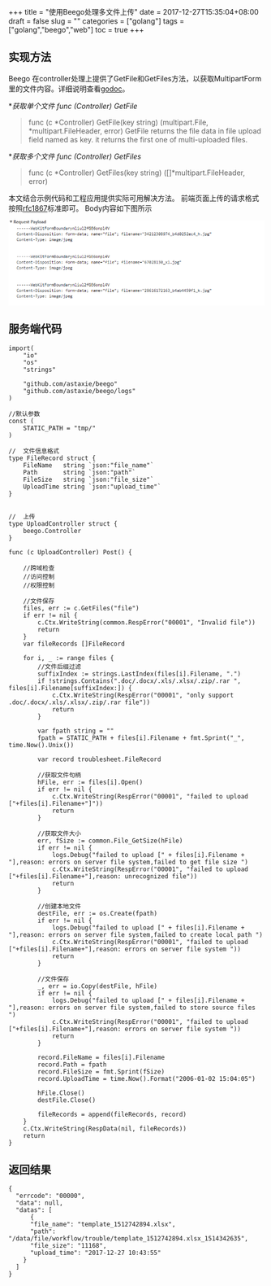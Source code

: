 +++
title = "使用Beego处理多文件上传"
date = 2017-12-27T15:35:04+08:00
draft = false
slug = ""
categories = ["golang"]
tags = ["golang","beego","web"]
toc = true
+++


## 实现方法
Beego 在controller处理上提供了GetFile和GetFiles方法，以获取MultipartForm里的文件内容。详细说明查看[godoc](https://godoc.org/github.com/astaxie/beego)。


**获取单个文件 func (*Controller) GetFile**  

>func (c *Controller) GetFile(key string) (multipart.File, *multipart.FileHeader, error)
GetFile returns the file data in file upload field named as key. it returns the first one of multi-uploaded files.

**获取多个文件 func (*Controller) GetFiles**  

>func (c *Controller) GetFiles(key string) ([]*multipart.FileHeader, error)

本文结合示例代码和工程应用提供实际可用解决方法。
前端页面上传的请求格式按照[rfc1867](http://www.faqs.org/rfcs/rfc1867.html)标准即可。
Body内容如下图所示  

<img src='data:img/jpg;base64,iVBORw0KGgoAAAANSUhEUgAAAtYAAADyCAYAAABpsoLPAAAAAXNSR0IArs4c6QAAAARnQU1BAACx
jwv8YQUAAAAJcEhZcwAADsMAAA7DAcdvqGQAADeMSURBVHhe7Z1Nbiw5c67vWs7O+izA8NDouaUN
GIYHdwPC8cjf9E48bluAB96CP6PnHhq6GfyNCAaZWaWsUkl6HiD7KJNkMBhBMt/Mlqr+z9vV/Nvb
P/z229tv5vj97S//VYo/Af/1L787/397+/1frh/Av/3j+TG4hU0AAAAAOB8jrP/pn/7p7W/+5m/C
Q8osRVj//pe3pPn+6y9vv+vzh6D4+I//Vs4tVVj/w7/n8yxi+/mlIKwBAAAAvi9GWP/3f//329/+
7d8OolquSZnFCevtv3/5XUTgP2wlD8K//0MSykeFda1/7VtrhDUAAADA92X4VZB//ud/HoS1XBuZ
vLFWIra+Ac5HF9zRr2Dkdl6cB2K9iuVyVFFsbW5C9P/ZepHgX72xHnw0/nWhq214EextdMHuf41G
C2df5ssBAAAA4BEZhPX//M//vP3d3/1dE9Xys1wbWYnDKjKLmNWi2wnwJj6PCOsiqrMQVmWzN9MH
31jro4psjRbMtU0WydY/I6zd22/bTuHiYcV5jTHCGgAAAODRCf948V//9V+bsJafY/Qbay8Ao7eu
27HV/Y8iMJuANcJyLayz6PTH1ud/FBvpqG03DgrrSEwLXnjnemrcC1FsBfKGqzvESMex/l8AqeXt
AAAAAMBDEgrr//3f/337+7//+3TIzzFOBBoROwrEyiBmLxbWM5FZ6+Yj2b9aWFfRm/vy9Zof/yL2
uz9HhXUT7EOsENYAAAAAn5VQWAv/+Z//mY45XgRWYSsisItcLaD/EohdKzK9kKwCNwtrXzf1+S/1
50ytk37lYnhLbPGCueHaZZ9UvToGOWYiuNTxvwoiNky92leyo2MorazABwAAAIDHZSqs9xnfrjbh
a0RiP+wb33L8/rsVv1VopmMrSzb6r3e0Puoh7bTQrdcKvS/1KyKFqbDe0D7+vvlo61XBa39n2gjm
De9rq6vHWMdf4xiOH2ENAAAA8Oi8Q1ifhHs7/FnIohnBCwAAAAAZhPVVlDfWn+xhAAAAAABuB8L6
QtqviKhfgQEAAAAA+HhhDQAAAADwBUBYAwAAAACcAMIaAAAAAOAEENYAAAAAACeAsAYAAAAAOAGE
NQAAAADACSCs78kfT28/fjy9vZZTeET+fHv57cfbz19/lnMAAACAY3xfYf3Xl7efv71sMkoRXfMs
6vz566cSZK9vTz9+vD39UU6FibC27Tpy/cdmox17vl2J7+duolLi8Xzvx4wsnPNYo4ecS4V1znOc
H1X24+fby1/L5UZc7vNR59DefHh9Htucy17shDKm4lvy2edY8n6juQwAAPCRIKzLaUKu7Qm9g8Ja
RM5RcaPbaWbXz8b2I8IoEoE34EOEdUXGeeL/PQjmhcTViOKg3Oc31Zv4FdWvyHy7x1zJzGOX/Hh+
6rGQuLi69/UVAADgfnzjXwUJxIER1vrtnBLJRUC9tLeD3UYTPoNgnLzpS6KjXq+HfXM5EyBZgJU2
SrDlNi/5raEqS9dF8Mi1583/5E/2xfbj4yLnxdZ2+DjYfvPZ6/M2hl/ydj63MWPwY65xctd1m9mY
BoGm3oQufUgE+Zf2k/r2QWkyd1Q8BoJya1PI88Re69g8KZZ9T/In17c2fR7befe0xbvlY3j4CcYv
1Pgbf/yYpO2dHtwAAADuDMJafqoCRwniUUgVMVAEYC0TEVLbNAG4FDmjIJkJpmS7ihstcJSAFLwP
WrzXcbTrzX8RPHlMvp8+7oUocmJObNQxSJ/Nv9Rf9ceJKhVvS/ctnU3G5H3QOZv7UIlzIeixVLTt
sK3zxZPGYHLU450OKdN+pp9zWe13aFf7S3GsD0tyVN9WolZ+7g8Qo38zG0IUO2XbxULb9nMXAADg
K3FzYW3FgL4Z5xt7LTNCRokKOfRNPQmmWmZu0HN7sQ9VHGz/Pj9tx3Z1u+nndtZWPmLRoM9bP1Ph
UPu0SDsv5ITD150PyzatrhXWvY34qMWX9XcmarWNqQj1Qtqc+5hXH+Zj2kqUAN/aK392hXB4LRP1
9y5hLeMM+rI2N8SGq6frzOIg14ff0U5xHf3s9lyZyoXvZ+w3ttvq+Fiocc3GAAAA8BX4xm+siyj7
42U7tp+fNyFghLUVDg0vGgJB0oWNJ7Y7ExuHryufdtu0ujNhnUVSKL42WpmLg7ahxaCxYYT0hjqX
Nr1MC+b5mBI1Z9u/vc+FD415jqP+du35eVGRMSrRq7E2BbFr6+o60zj4uDZfRj+7PVembETzwfbr
7cq5fiiqRx1LzafNKwAAwFfj2wtreVstN/o/f23/bkcVMaOYKDgBpet1QSK2o/aj0BGknRFGhaWQ
cj7MRFGlXd8V1uKjFkRK/EnbWpZ+LmNJP/fxdvEmqDHrNul699vE24nRaRwSm51tPC9bHrOlzNSH
RnQtE/Wn/Uvx9m1bXBU6XgHWx4z07XNb60zjYOJabKS4LvLnxz8V1lLPj2Eeu0QQi2RT/1EjAADA
F+QbC+ssWpqISaLDizERUOVw9dp1JYhHQVLFmLMlhxEYuvyYoMzibrQ1a9OuN9FjhXWztR1G7Lnx
6rLugzyU9H6tYLQiTLd51W9adT/p94WPxUFINlUehLkP81z4OMjRbCj/8h9SFnt+PsihRK25vh0+
fvq80mNk2wz+6TmUHkaC69P82bx4Yd1sDW369XTovirSp79e/FjlEQAA4LPzrYU1fAX6AwKcw96D
DAAAAMQgrOGT0t8IR2994XoQ1gAAANeBsAYAAAAAOAGENQAAAADACSCsAQAAAABOAGENAAAAAHAC
CGsAAAAAgBNAWJ9O/rSKj/1Uhfx5w5d9WsYj+A1fl2vm5CPAugD4aNJn+0efmQ/wgNxBWPePRZt+
ocQlRF8+8Q4u/Wgx/+UZY9tHFtbuS0EMjyEgTHzdl77cF4nHwc/HPnlOPjIpPzLW9IUvQXzKF8Hk
HOq5Fs1JvTfM5uXIrg9Xkf3Lvmib0bq4zu+HoMXMj0uPfzuitVe+hMjEYvbFREKbCz5Gs1ivfdBf
nKTnkd2T7XyI9xPXTzr8PCp1Dq1rqbs3D/bsORs6riYOeu7pONjrtmwWh3cSzYcJ0v977i3nCOuc
A4lLsndWHAAcNxbWZbGfOYFls373AutcuuBtfX9zenSO3AA+kkfyT3Lrb7YTTp6Tj0y6Qct6noha
uWFZ8XyEy/K+58M1XHfjf/T1FJBiJj6v9q5cZvMoY/359vTs9786fmdPRJesidZfR2JdbadchmvH
+tBynsi+pLx7+9JvrVd9yGeLuTnmUeoe/wr+/Xmwb0/ZcGNKbVVcTYxbPYnXbC1stlu/0s81a9Qj
dvx8mHPd+jqb7LPESGJ6qi4BUNxWWAebaidvnPUpWi+6122xvvzKT8O9zNa3ZZm0WIbreVN5aWV6
Q+71TdmCYYPQm3fa6LItU0dQZbqfdJP5pXwxiz1vgrWd3gzTjaaV9Rjr67q+jk079A2oXBv8nvkg
8UtfPV7LXJ5LfC/awKVNeOOZxUGu569TN2XJztOW9+xXLT/ii42Tmg8mf9XWzpwM23RyrmbrYyRe
F4Lzo8ZwLw4lR7ndMT+Sz2ne5NjbNvHNfTYnO5Etmws9L9c+lHbhPJojbQbflutCiPs3eVd+zPNX
fK5tms1s/ymV9bat3RX5y21y3XDMCenX5lHqSr8S+zgWOS9DmeovJM3R2ZqvPrh5Vcad+5J6fRzV
T2HwR/ISiKmwnvg09c2T89T3IRu7uT2/f+Q4WX9KnWmMamzjtRdh8259sPMhxzYqOzIfNLneS7cX
5GGg5Ln2r2Mg9qb3Tb3+0lHj0ufUUb8BruG2wnqykQl6A6yLW2+ObRGlxaU25slmF21G2V7eHGqZ
1NM+XbrAhvrev43R5nzTS/6YzbH6bWOiN4X8s+3TYzfPyrpd7PfEh7Lp1TKbzw1XvibnKN4M9+Kg
+q1zo/Wd20q+j+Q55aLNDWkb5yz3uz8nLa7Nhs39Pst1oWhjXcbB+VNv/tuPqZ+Wh3zs5TFq4+Md
z0khjk1v7+fAGhOnHXIOnO9uz7K+aEa//VxI9ou9o/nr+6bYz3FsbU1ZnL9RWGyHG1NImS9S34xX
2Z7HYpKj1Tg3dHwSoQ9qrGlsWcT28jK/tza6f2u7rwGLz6Gcqz1O5XJOz1NC52JhT3IajbGvk2w3
CcjID9NPj0E6pn4rf+Ss9SXossWaOzQfLCkXZt/uPhzCxS7bq3nTvo7jO+IfwJncVFgPm2ZDFoJd
WHqBjotdbXzhZuc2lXL0habay6agfJpuDGqD77aC+qme3phjmzImbafi6/Zz5/dGj0sd73xzsjGs
jDY1o98LH4KNzo/5YsLcruIwGU+z0+eZ9k9+rnm1m7OOpzt388EI4tDvjVWbK7A5tWOXst5PuZms
4pAEim0zvxkfxcfQEs9JwedR7DjftiNuew5z31TMBsb5Z+dWOcp+s8rf0C616XVa27p/3SR/lRz/
PGbxoed0Fos0/6K9Pq0BG6NGGsOkbPBhqyf1yxi7H76eFlJ6Hm1jkDf+zscUd3VNxtHaz9b1gM2l
Pp/bW7d5+kPOS9wjP1Jc12ttzIeOlSB91PioOM36TCi/NmbzwWPriR9z30OcP77ffm79M/EHuBO3
f2MdLs5xYemFkjeW9ONG33AS4YJfLVTXvt6YCkc3hspQPxjjymba8LYNrI7P1+0bgfN7w8ZFqDeO
cexjXWG0qRn9Xviws9FdRZjbVRwm42l2+rzY98/PIX2e49zbu36nc3LR5gpsTpU9J1DaWFdxcOtA
I/3Ym200lyJ8DC3xnBR8bNZ2bsHcNxWzgTGnq3k2zZ/kSa/hlptep7WtZYv85fngcjirO0HG0frx
tuRQ8z3Nl2H+F9LYbIwSye46x82HNB/GPts81n3P+tsYcyPx1T7IuRpjO/bmopsHbd2t7Lk2ykYa
t58Pwxh31qS0MTkvMTTXvA+KNgbHgfkQYWN/xfp2/vhctvlQx3nQL4BbcOM/Xswbi93MMn0hpLNU
r24U7SaScIt/snH2Tdjj2rsNZ94uxi5o63fFL3qPLh/t1Q0nbxDNdhp3vBnZeGWia9b+yOj3woed
jS7XjXxY4GxmVnFwua00O30D38uJoOek1O83N+tDLtubkzttNmwf+0zXhbnx5jmZxrGMw3ouXEfv
JyKek8KYxxSbC9alRvq59P8OzH3TMfME8y+cC5lp/kybPG/y2Hud1rbtX7fIX8XOXY2PRcrTsGYV
UTzStT3fx/XT+tXtvX2zFhSBH7tzTNqsxtaw82Bq19iz4zNzNqjXYy59xbnp+DbFfuCTXJ/P7b1+
8ljj9hZbT/xz+U/5mfmy4XJh7am1cDhnALfjxsJayAt0fIK01/WCmt6ACnkT8u3yZlKv9xura++E
tfVj/0aVNs1W3248vqyXuxj4TViVmY2sbDZDmbuubyQ6NvmwYzL9lTjM/d5Y+TDd6DZKOzOePZzN
xswHn9tKs9M38MG/CNXPz1+vdvOXedPK5I9wDszJnTa1fNevwnxd6Lmvfv90Lw7Kv0v8mBPcMDfm
c9Kvi+1o+Z+t533qfL5k7tnYZubrYuX32K7anecvl+X6W2zaryz0Oq2t3r/OzN90jVnM/HFt8lHG
FJUlv31e85H6W/pg2+kyG289T3Se/PyRsnGuGtr62cPNh1kbb0/lL//qR/fRjEndr8a1VPNufTBz
wc2TdDQ/Fr4v85Ex82GBrRfsE6WvqS0XO5tz7Vswv2b5ALgRdxDWsOLoxgRfkQM3d7icdJP2QgoA
Pi36gXJjet909dhj4SNAWH8wCOvvSX3jEr0FguvJb/S4kcK5+Dek/WCuZdybb30YoXscG3P7oDy/
b45+sMfCvUFYAwAAAACcAMIaAAAAAOAEENYAAAAAACeAsAYAAAAAOAGENQAAAADACSCsvyT5L6Mf
+a+h819885FoAAAA8HW4g7B2H9j+3g9r9x+y/07mH9sTE31A/+N9AP0DCetJvhDWAAAA8NW4sbAu
ovrKz7EM+WBhXUnC8MxxfVHaN8YBAAAAfHFuK6yX34Bm32Rrcfv6/DN/ra8pC76qtJVl9Nvkfv31
7WkT4i+trHygf/Kt1zdlBxiFtbwltu3Fn+zHxIdC7Heh+HlUnOY3wdmWbpMeIJ6f8pifN19SLEtu
XCysD/ntdy0z5fqrcqOHneEhyNvqc0P8e/ql/DCxtbn34+r25OAtOAAAAHwMtxXWw9eLdrroFLJw
qoIpCc0qyLw4H8RaJgnH0F4Wc7UsCTHlk213HG9HsLak3+q39SHFpYxh7nfhQmFdkRiOAnTzp9mT
vqIHCXvd5En57fOwHw+Pjo/yL58N86GPRdoV/8zcCGIHAAAAcEduKqwjsZUZRZ0WYaOQ6gIsFtZZ
VNk3l9WGa+/E/lT8FQFqbXXCsWnftn66XedDO1/5/T4iYZ38aT7qHIg/2od9YZ3Gb9psh4mHH7PH
lvs89HPvmxwIawAAAHg8bv/GehDBwi2EtbXXce2PCusdkrAMHhrSr7Fsfrw+a1EZjCGdr/x+H5cI
a6nbx2J9SuP0grZcX8VtP65rYd0FvYudQcqqb3oMAAAAAPfnxn+8mIVPJLDMm9BSrwrBXWEdCK0k
AENh5doHwvoaQTZtl95Uv7w9mTLrg267238a7+VvYi8V1i0XEp8moBfCf5KHzJEHhjEmdj709nau
KFwuAQAAAD6SGwtrQUSSeqvY3jbb61o4LYX1hpSP7UTM9ev993Vd+0GMaT/2xGBnLoizPSuE7Vjt
W/yZ34ULhbWOTT7ymFbCuvaR6qc/bOxxSOMM7EVlzcdDgtfmZWorMYufuy4HQhsAAAA+iDsI629G
E64aKyI/D6Pf07fHjSNvqzdcnJrwv4ChTXpA+IxxBgAAgK8Awvos2lvfSNh9VmGdhfRpb4TTr5lU
W1Z8XyOszZv2wCYAAADAPUFYAwAAAACcAMIaAAAAAOAEENYAAAAAACeAsAYAAAAAOAGENQAAAADA
CSCsAQAAAABOAGENAAAAAHACCGsAAAAAgBNAWAMAAAAAnADCGgAAAADgBBDWAAAAAAAngLAGAAAA
ADgBhDUAAAAAwAkgrAEAAAAATgBhDQAAAABwAghrAAAAAIATQFgDAAAAAJwAwhoAAAAA4AQQ1gAA
AAAAJ4CwBgAAAAA4AYQ1AAAAAMAJIKwBAAAAAE4AYQ0AAAAAcAIIawAAAACAE0BYAwAAAACcAMIa
AAAAAOAEENYAAAAAACeAsAYAAAAAOAGENQAAAADACSCsAQAAAABOAGENAAAAAHACCGsAAAAAgBNA
WAMAAAAAnADCGgAAAADgBBDWAAAAAAAngLAGAAAAADgBhDUAAAAAwAkgrO/JH09vP348vb2WU3hE
/nx7+e3H289ff5ZzAAAAgGN8X2H915e3n7+9bDJKEV3zLOr8+eunEmSvb08/frw9/VFOhYmwtu06
cv3HZqMde75die/nbqJS4vF878eMLJzzWKOHnEuFdc5znB9V9uPn28tfy+VGXO7zUefQ3nx4fR7b
nMte7IQypuJb8tnnWPJ+o7kMAADwkSCsy2lCru0JvYPCWkTOUXGj22lm18/G9iPCKBKBN+BDhHVF
xnni/z0I5oXE1YjioNznN9Wb+BXVr8h8u8dcycxjl/x4fuqxkLi4uvf1FQAA4H58418FCcSBEdb6
7ZwSyUVAvbS3g91GEz6DYJy86Uuio16vh31zORMgWYCVNkqw5TYv+a2hKkvXRfDItefN/+RP9sX2
4+Mi58XWdvg42H7z2evzNoZf8nY+tzFj8GOucXLXdZvZmAaBpt6ELn1IBPmX9pP69kFpMndUPAaC
cmtTyPPEXuvYPCmWfU/yJ9e3Nn0e23n3tMW75WN4+AnGL9T4G3/8mKTtnR7cAAAA7gzCWn6qAkcJ
4lFIFTFQBGAtExFS2zQBuBQ5oyCZCaZku4obLXCUgBS8D1q813G0681/ETx5TL6fPu6FKHJiTmzU
MUifzb/UX/XHiSoVb0v3LZ1NxuR90Dmb+1CJcyHosVS07bCt88WTxmBy1OOdDinTfqafc1ntd2hX
+0txrA9LclTfVqJWfu4PEKN/MxtCFDtl28VC2/ZzFwAA4Ctxc2FtxYC+Gecbey0zQkaJCjn0TT0J
plpmbtBze7EPVRxs/z4/bcd2dbvp53bWVj5i0aDPWz9T4VD7tEg7L+SEw9edD8s2ra4V1r2N+KjF
l/V3Jmq1jakI9ULanPuYVx/mY9pKlADf2it/doVweC0T9fcuYS3jDPqyNjfEhqun68ziINeH39FO
cR397PZcmcqF72fsN7bb6vhYqHHNxgAAAPAV+MZvrIso++NlO7afnzchYIS1FQ4NLxoCQdKFjSe2
OxMbh68rn3bbtLozYZ1FUii+NlqZi4O2ocWgsWGE9IY6lza9TAvm+ZgSNWfbv73PhQ+NeY6j/nbt
+XlRkTEq0auxNgWxa+vqOtM4+Lg2X0Y/uz1XpmxE88H26+3KuX4oqkcdS82nzSsAAMBX49sLa3lb
LTf6P39t/25HFTGjmCg4AaXrdUEitqP2o9ARpJ0RRoWlkHI+zERRpV3fFdbioxZESvxJ21qWfi5j
ST/38XbxJqgx6zbpevfbxNuJ0WkcEpudbTwvWx6zpczUh0Z0LRP1p/1L8fZtW1wVOl4B1seM9O1z
W+tM42DiWmykuC7y58c/FdZSz49hHrtEEItkU/9RIwAAwBfkGwvrLFqaiEmiw4sxEVDlcPXadSWI
R0FSxZizJYcRGLr8mKDM4m60NWvTrjfRY4V1s7UdRuy58eqy7oM8lPR+rWC0Iky3edVvWnU/6feF
j8VBSDZVHoS5D/Nc+DjI0Wwo//IfUhZ7fj7IoUStub4dPn76vNJjZNsM/uk5lB5GguvT/Nm8eGHd
bA1t+vV06L4q0qe/XvxY5REAAOCz862FNXwF+gMCnMPegwwAAADEIKzhk9LfCEdvfeF6ENYAAADX
gbAGAAAAADgBhDUAAAAAwAkgrAEAAAAATgBhDQAAAABwAghrAAAAAIATQFifTv60io/9VIX8ecOX
fVrGI/gNX5dr5uQjwLqA4+TPgFefDw8A3447COv+sWjTL5S4hOjLJ97BpR8t5r88Y2z7yMLafSmI
4TEEhImv+9KX+yLxOPj52CfPyUcm5UfGmr7wJYhP+SKYnEM916I5qfeG42Jk14eryP5lX7TNaF1c
5/dD0GIWr3f95UQ5V3qsvmxD59utgelaNnPE+dDKXFz1FyBth5lHCx8uR82DK2zlMb9/TrQvvUrj
/mRzDOCbc2NhXTblMwWSbKLv3jw7shFeIiZt/fjm9LishPUj8Ej+SW4R1p4kHGQ9JzEzxmf2bZJr
Lsv7ng/XcOk+kHn09RSQYiY+j3uX5G4/BnpdyPh7/FteEltZWxNSzwr1PkdUDEVESpvm4wRTvvLh
HUgfH7imWy4Q1gCfjtsK6+UGmTfY+gbCbvDbRvmrv6HIZba+Lcvoty39et7gX1pZ2YSTb72+KVsw
3IDrzaD+XGyZOoIq819b/vRL+WJuCvmGVNtpwZJuIK2sx1hf1/V1bNpR+1r5PfNB4pe+eryWuTyX
+GofdpnezGZxkOv569RNWbLztOU9+1XLj/hi46Tmg8lftbUzJ8M2nZyr4zfNeF0Izo8aw704lBzl
dsf8SD6neZNjb9uIH+Mams3JTmTL5kLPy7UPpd2FokjaDL4t14UQ92/yrvyY56/4XNs0m9n+Uyrr
bVu7K/KX2+S6ZsxprhyImYxN7xtqv8pjiP3QfaV62obvV/kYottc4ENH4jrG0eT/aDwS2d6Yvw2x
M90nfbvuk4wj/XyRHwDwCNxWWLtNT9M2jkQWBmbjrZuJ32QnG43cbGN7dhPtN+WMbbfPUN/7tzHa
jAWHkPxp7bXfNiZ5HNWG/Gz79EgMzY0isW4X+z3xIY27l9l8brjyNTlH+gbTRe1eHFS/dW60vnNb
yfeRPKdctLkhbeOc5X7356TFtdmwud9nuS4UbazLODh/lFhJ/bQ85GMvj1EbH+94TgpxbHp7PwfW
mDjtkHPgfHd7lvVFM/rt50KyX+wdzV/fN8V+jmNra8ri/KWfd8Y0kOwuHpQTdk30uOT8/Pz1MsYj
Ib7atdTiHvk1iU3P1TU+eHr8wnnp8ngcl5e2BvOpnw9tXun8AcCn5qbCWm8iFrtBC32D9BtdsFEN
G1DeVNtNpBzZRnADUj7pfg1lQ7S2gvrBTSCymW6Myk7F1+3nzu+NHpc63pnw03U1o03N6PfCB5eH
aMwXE+Z2FYfJeJqdPs+0f/Jzzat9qNHxdOduPhjhEfq9sWpzBTanduxS1vspN+xVHCLxFY3hInwM
LfGcFHwexY7zbTvitucw903FbGCcf3ZulUMJqVn+hnapTa/T2tb96+T85f577tK537ud+MtxeU25
yuMa47HVSuU6fsl2sZPmrfc7rRtvR5HK9Xze82FCjaEfpzBb07u4/r0ddS5jb3FxsQWAz8vt31iH
m8V4A84bZK65ugHFG97qhu7ai09qI9X9HmGoH4xxZTPdSLbNvI7P1+2b7XiDsHERqgAZxz7WFdY3
ndHvhQ8uD5fGMSTM7SoOk/E0O31e7Pvn55A+z3Hu7V2/0zm5aHMFNqfKXhII3XYb6yoObh1opB8j
2NR8XeNjaInnpOBjs7ZzC+a+qZgNjDldzbNp/iRPeg233PQ6rW0tW+QvzweXw1ndirc3zOk8n02M
Sj/tWhqHz6PvW8akcxvYHex4VJtdHxZsbX8+yxHUHsZ/FDcnvB3xt5zLXOk5uu98B4DbceM/XpRN
xr6tqMiNol/P9ermOL0BCZONM21S4c3DtXc3kHm7GHvjtH5XVjdXQZeP9uoG6244adzx5huJguia
tT8y+r3wwd0whrapbuTDAmczs4qDy22l2ZG2ue5eTgQ9J6V+v9lZH3LZ3pzcabNh+9hnui7UzTpf
L+NYxmE9F66j9xMRz0lhzGOKzQXrUiP9XPp/B+a+6Zh5gvkXzoXMNH+mTZ43eey9Tmvb9q+T8+f8
HuJv5ljFjj/FXbXx5xm7LsJxLGKYMOVrH6YoG9JmyK+UD+MVpL9VH9Yfb6f3tV4rAPB5ubGwFspG
VA8nAOp1vbHJ5hPegApp8xzalRtSsxlvvF5YWz/2N7oshno/+mbsy3q5i4HyZ2Uvb/5Bmbuub3g6
NvmwYzL9lTjM/d5Y+aD6FRvm5lTamfHs4Ww2Zj743FaanX7zGvyLUP3k/72sYifzppWNv8cZzsmd
NrV816/CfF3ouZ//SDHZ3IuD8u8SP+bEYmE+J/262I6W/9l63qfO50vmno1tZr4uVn6P7ardef5y
Wa6/xUb+SDGtzV6ntdX719n50/bMOsy58PFJzNo430z5bD276+kI96h4HaXD+D0j58/mosRv4UOm
5N5c09i8DvZUu3F+jWsHAD4fdxDWsEI21/cLGvicyE2Ym+npJDFzXIgDnIbMPS3u/XnDCfANeXji
XgDw+UFYfzAI6+9JfVsVvgWEq8lvfnlY+fZEb57Lcfp+a97Ou7k3FdZ1rqpj+hYcAD4TCGsAAAAA
gBNAWAMAAAAAnADCGgAAAADgBBDWAAAAAAAngLAGAAAAADgBhPWXJH/W6iN/4kT+VAw+Eg0AAAC+
DncQ1u6LHg59gP+CxccXXcOlH3c3fETSGWM6nQcS1pN8IawBAADgq3FjYV1E9Zmfz/nBwrqShCGf
O7pL+8Y4AAAAgC/ObYV1+pD+2VtJ+yZbi9vX5/K1vqbMf8Vx1C66/vr2tAnxl1ZWPsA/+dbrm7ID
jMJ6/BY98Sf7MfGhEPtdKH4eFaf5TXC2pdukB4jnpzzm582XFMuSGxcL60N++13LTPneVwkPD0He
Vp8b4t/TL+WHia3NvR9XtycHb8EBAADgY7itsBbhNXmr20WnkIVTFUxJaFZB5sX5INYySTiG9rKY
q2VJiCmfbLvjeDuCtSX9Vr+tDykuZQxzvwsXCuuKxHAUoJs/zZ70FT1I2OsmT8pvn4f9eHh0fJR/
+WyYD30s0q74Z+ZGEDsAAACAO3JTYR2Jrcwo6rQIG4VUF2CxsM6iyr65rDZceyf2p+KvCFBrqxOO
Tfu29dPtOh/a+crv9xEJ6+RP81HnQPzRPuwL6zR+02Y7TDz8mD223Oehn3vf5EBYAwAAwONx+zfW
gwgWbiGsrb2Oa39UWO+QhGXw0JB+jWXz4/VZi8pgDOl85ff7uERYS90+FutTGqcXtOX6Km77cV0L
6y7oXewMUlZ902MAAAAAuD83/uPFLHwigWXehJZ6VQjuCutAaCUBGAor1z4Q1tcIsmm79Kb65e3J
lFkfdNvd/tN4L38Te6mwbrmQ+DQBvRD+kzxkjjwwjDGx86G3t3NF4XIJAAAA8JHcWFgLIpLUW8X2
ttle18JpKaw3pHxsJ2KuX++/r+vaD2JM+7EnBjtzQZztWSFsx2rf4s/8LlworHVs8pHHtBLWtY9U
P/1hY49DGmdgLyprPh4SvDYvU1uJWfzcdTkQ2gAAAPBB3EFYfzOacNVYEfl5GP2evj1uHHlbveHi
1IT/BQxt0gPCZ4wzAAAAfAUQ1mfR3vpGwu6zCusspE97I5x+zaTasuL7GmFt3rQHNgEAAADuCcIa
AAAAAOAEENYAAAAAACeAsAYAAAAAOAGENQAAAADACSCsAQAAAABOAGENAAAAAHACCGsAAAAAgBNA
WAMAAAAAnADCGgAAAADgBBDWAAAAAAAngLAGAAAAADgBhDUAAAAAwAkgrAEAAAAATgBhDQAAAABw
AghrAAAAAIATQFgDAAAAAJwAwhoAAAAA4AQQ1gAAAAAAJ4CwBgAAAAA4AYQ1AAAAAMAJIKwBAAAA
AE4AYQ0AAAAAcAIIawAAAACAE0BYAwAAAACcAMIaAAAAAOAEENYAAAAAACeAsAYAAAAAOAGENQAA
AADACSCsAQAAAABOAGENAAAAAHACCGsAAAAAgBNAWAMAAAAAnADCGgAAAADgBBDWAAAAAAAngLAG
AAAAADgBhDUAAAAAwAkgrAEAAAAATgBhfU/+eHr78ePp7bWcwiPy59vLbz/efv76s5wDAAAAHOP7
Cuu/vrz9/O1lk1GK6JpnUefPXz+VIHt9e/rx4+3pj3IqTIS1bdeR6z82G+3Y8+1KfD93E5USj+d7
P2Zk4ZzHGj3kXCqsc57j/KiyHz/fXv5aLjficp+POof25sPr89jmXPZiJ5QxFd+Szz7HkvcbzWUA
AICPBGFdThNybU/oHRTWInKOihvdTjO7fja2HxFGkQi8AR8irCsyzhP/70EwLySuRhQH5T6/qd7E
r6h+RebbPeZKZh675MfzU4+FxMXVva+vAAAA9+Mb/ypIIA6MsNZv55RILgLqpb0d7Daa8BkE4+RN
XxId9Xo97JvLmQDJAqy0UYItt3nJbw1VWbougkeuPW/+J3+yL7YfHxc5L7a2w8fB9pvPXp+3MfyS
t/O5jRmDH3ONk7uu28zGNAg09SZ06UMiyL+0n9S3D0qTuaPiMRCUW5tCnif2WsfmSbHse5I/ub61
6fPYzrunLd4tH8PDTzB+ocbf+OPHJG3v9OAGAABwZxDW8lMVOEoQj0KqiIEiAGuZiJDapgnApcgZ
BclMMCXbVdxogaMEpOB90OK9jqNdb/6L4Mlj8v30cS9EkRNzYqOOQfps/qX+qj9OVKl4W7pv6Wwy
Ju+Dztnch0qcC0GPpaJth22dL540BpOjHu90SJn2M/2cy2q/Q7vaX4pjfViSo/q2ErXyc3+AGP2b
2RCi2CnbLhbatp+7AAAAX4mbC2srBvTNON/Ya5kRMkpUyKFv6kkw1TJzg57bi32o4mD79/lpO7ar
200/t7O28hGLBn3e+pkKh9qnRdp5ISccvu58WLZpda2w7m3ERy2+rL8zUattTEWoF9Lm3Me8+jAf
01aiBPjWXvmzK4TDa5mov3cJaxln0Je1uSE2XD1dZxYHuT78jnaK6+hnt+fKVC58P2O/sd1Wx8dC
jWs2BgAAgK/AN35jXUTZHy/bsf38vAkBI6ytcGh40RAIki5sPLHdmdg4fF35tNum1Z0J6yySQvG1
0cpcHLQNLQaNDSOkN9S5tOllWjDPx5SoOdv+7X0ufGjMcxz1t2vPz4uKjFGJXo21KYhdW1fXmcbB
x7X5MvrZ7bkyZSOaD7Zfb1fO9UNRPepYaj5tXgEAAL4a315Yy9tqudH/+Wv7dzuqiBnFRMEJKF2v
CxKxHbUfhY4g7YwwKiyFlPNhJooq7fqusBYftSBS4k/a1rL0cxlL+rmPt4s3QY1Zt0nXu98m3k6M
TuOQ2Oxs43nZ8pgtZaY+NKJrmag/7V+Kt2/b4qrQ8QqwPmakb5/bWmcaBxPXYiPFdZE/P/6psJZ6
fgzz2CWCWCSb+o8aAQAAviDfWFhn0dJETBIdXoyJgCqHq9euK0E8CpIqxpwtOYzA0OXHBGUWd6Ot
WZt2vYkeK6ybre0wYs+NV5d1H+ShpPdrBaMVYbrNq37TqvtJvy98LA5CsqnyIMx9mOfCx0GOZkP5
l/+Qstjz80EOJWrN9e3w8dPnlR4j22bwT8+h9DASXJ/mz+bFC+tma2jTr6dD91WRPv314scqjwAA
AJ+dby2s4SvQHxDgHPYeZAAAACAGYQ2flP5GOHrrC9eDsAYAALgOhDUAAAAAwAkgrAEAAAAATgBh
DQAAAABwAghrAAAAAIATQFgDAAAAAJwAwvp08qdVfOynKuTPG77s0zIewW/4ulwzJx8B1gXAR5M+
2z/6zHyAB+QOwrp/LNr0CyUuIfryiXdw6UeL+S/PGNs+srB2XwpieAwBYeLrvvTlvkg8Dn4+9slz
8pFJ+ZGxpi98CeJTvggm51DPtWhO6r1hNi9Hdn24iuxf9kXbjNbFdX4/BC1m47jma0/HxpfZdiZO
bS4EMdLzRK+dsI2Odz/aXJp9OZJwsQ/rscas9tVKsev9ixC/9uqVMY/7dY2V9seNycxvXXZ8Pbec
H9yjpf577i3nCOs8Vpk3yd6H3l/gK3NjYV0W+ZkT+MimcwGXLnhbf7w5PTZHbgAfySP5J7k9KNpO
npOPTLqhynpON9wxPrNvk1xzWd73fLiG6278j76eAlLMxGe/d21jaXNYxtXzKDm1e16PecuFR4Sf
2Gv9KaJrwqqNQfsgP9e6bkzX+GDI9vbn8/48SDE8+pX+4tuynvT38+3peZyzOR9Pzp+Zf258Qb/R
eq7zYZr7gOvW19nkuMm8kTGcqksAFLcV1svNKy/q+hStF93rtmG8/OpvIXKZrW/LMmmxDNe3xbRt
Fi+trGzIybde35QtGDaIunnXn4stU0dQZbofsff0S/liFrtsBLWN3eDSptbKeoz1dV1fx6Ydta+V
3zMfJH7pq8drmctzia/flJcEG3tmFge5nr9O3ZQlO9vNJfnWy4/4YuOk5oPJX7W1MyfDNp2cq9n6
GInXheD8qDHci0PJUW53zI/kc5o3Ofa2jfgxrqHZnOxEtmwu9Lxc+1DahfNojrQZfFuuCyHu3+Rd
+THPX/G5tmk2s/2nVNbbtnZX5C+3yXXDMRd0WYq3nlPOv2W/pn5m1W8iaGOQ+E5Ekfg65OoaHxIy
vnE+j+Q49H3ItRF/JX7ih56Xs/2h1Ov3rNF3GeMw1jZOn5dZnvx1v37j9Vzp63Af42sZ927803h6
fPRaEnvT+6aLa89Hz2c4TwBO4rbCerEB1s0hk4VBXWhSFm/kG35zKtiFou3JYup9+c3g0gU21Pf+
bYw25xtU8qe1137bmOhNIf8cbZSd+Maxbhf7PfGhbHq1zOZzw5WvyTmKN8O9ODihIXOj9Z3bSr6P
5Dnlos0NaRvnLPe7Pyctrs2Gzf0+y3WhaGNdxsH5U2/+24+pn5aHfOzlMWrj4x3PSSGOTW/v58Aa
E6cdcg6c727Psr5oRr/9XEj2i72j+ev7ptjPcWxtTVmcv1FYbIcb0xqx7eZ+tanjWsY6vLTQDOMs
62rygJFYxaa2D9flZJ5c6kOqP/EtpOcpoXOhY1niFVtU+Sz913HoOaRtz9eImxvpvOZoO9pcUL4J
Kcf5/Mh6Nn7t0HxNY5vlb4GLXeq7jdGPvduXcRzLIcB53FRYzxfeuDnqTUIWQ98c3SYRbk55YfmN
INxkZPNQPul+DWVzs7aC+qme3sRim3Wj6uPK+Lr93Pm90eNSxzvfoGwMK6NNzej3wodgo/Njvpgw
t6s4TMbT7PR5pv2Tn2te7eas4+nO3Xwwgjj0e2PV5gpsTu3Ypaz3U24mqzhUoaSPaAwX4WNoieek
4PModpxv2xG3PYe5bypmA+P8s3OrHGW/WeVvaJfa9Dqtbd2/bpI/IcfejDf1lf3Ifha/iw9tTHLu
fUhrQMdIxlTHV8/dnBnaKKI+CmkNqL29cY0PiSAWIT1PmX4uPrX2bT0Wkl8ld+koNqJ66dz6qedl
yosZzyR+fkx6HqX/A6njsF7Pts81fX7P7S1xMdFjF/q5jZGJP8CduP0b63ATHBesXiirG9Cw6SRW
G4BrLz6pzcAv0D2G+sEYVzbT5r9tMHV8vm7fCMbN0cZFyJtktFmNdYXVhhv5vfBhZ6O7ijC3qzhM
xtPs9Hmx75+fQ/o8x7m3d/1O5+SizRXYnCp76ebYbbexruLg1oFG+mk323KMcynCx9ASz0nBx2Zt
5xbMfVMxGxhzuppn0/xJnvQabrnpdVrbWrbIX54PLoezuoY8Z23dfE3HRnyx86syxiOPbZ3bIfZD
m8roS0VsTB8srvGhIPncj50bd4uLXFc5aIf0ncfS54qbD3osOueRvd/+79v/lbwFZbMxHZvPY5w0
x2KTyX2+pHhEPu3iYuLH0OZk8lnFYDYnAG7Ijf94MW8s0SLuCyGdmQVnNzm32Ceb7nyRu/buhnTJ
5iDYBW39rvhF79Hlo726kbmbSBp3vMlFN4X4RqHtj4x+L3zY2ehy3ciHBc5mZhUHl9tKs9NvDHs5
EfSclPr9gcX6kMv25uROmw3bxz7TdSFzusUtz8k0jmUc1nPhOno/EfGcFMY8pthcsC410o+P9R5z
33TMPMH8C+dCZpo/0ybPmzz2Xqe1bfvX+flLcQtiLtf7+PW8dj6YeVgI4mHtBeOYxTCyv5HmSnC9
cY0PCbuG5/Q8CdO5K340P63t1KbaMPW8r52L5mVDyuIxjf2s1/N0nAHd10n/KUfxOBMuJnbsKn+u
HsBHcGNhLeSFND5B2ut6QckC7wtP6o2b4tiu3JCazdrGtXfC2vox30QqeQPs/egNwpf1chcD5c/K
Xt1shjJ3Xd9UdGzyYcdk+itxmPu9sfJhutFtlHZmPHs4m42ZDz63lWan3xgG/yJUPz9/vdqbisyb
ViZvXg7MyZ02tXzXr8J8Xei5n/+IKtnci4Py7xI/5sQ34vmc9OtiO1r+Z+t5nzqfL5l7NraZ+bpY
+T22q3bn+ctluf4WG/nd37Q2e53WVu9fZ+bP2UpHG5Mdr+nHrE2VI7dm09H2XZvbFpMDbXr8ClGb
6scJPgz9hbj5oOaCQWzrMhVzsz94v5vPlvmeZufWakx6ro624vU8XxdzjK/Fn2gexePZcLGbrbHs
s/Vtmg+AG3EHYQ0r5psjfH3kBjjeuOCdpJu0EhYA8LnRD5Qb0/umq8ceCx8BwvqDQVh/T+obl2Nv
xOAo+c0vN1I4F/+GtB/MtYx7a6+PyRv3PWzM7YPy/L45+sEeC/cGYQ0AAAAAcAIIawAAAACAE0BY
AwAAAACcAMIaAAAAAOAEENYAAAAAACeAsP6S5L+MfuS/hs5/8c1HogEAAMDX4Q7C2n1g+3s/rN19
UPx7mX9sT0z/IocTx3Q6DySsJ/lCWAMAAMBX48bCuojqKz/HMuSDhXUlCcMzx/VFsd82BwAAAPB1
ua2wXn4Dmn2TrcXt6/PP/LW+piz4qtJWltFvk/v117enTYi/tLLygf7Jt17flB1gFNbylti2F3+y
HxMfCrHfheLnUXGa3wRnW7pNeoB4fspjft58SbEsuXGxsD7kt9+1zJTrr0GOHnaGhyBvq88N8e/p
l/LDxNbm3o+r25ODt+AAAADwMdxWWA9fL9rpolPIwqkKpiQ0qyDz4nwQa5kkHEN7WczVsiTElE+2
3XG8HcHakn6r39aHFJcyhrnfhQuFdUViOArQzZ9mT/qKHiTsdZMn5bfPw348PDo+yr98NsyHPhZp
V/wzcyOIHQAAAMAduamwjsRWZhR1WoSNQqoLsFhYZ1Fl31xWG669E/tT8VcEqLXVCcemfdv66Xad
D+185ff7iIR18qf5qHMg/mgf9oV1Gr9psx0mHn7MHlvu89DPvW9yIKwBAADg8bj9G+tBBAu3ENbW
Xse1Pyqsd0jCMnhoSL/Gsvnx+qxFZTCGdL7y+31cIqylbh+L9SmN0wvacn0Vt/24roV1F/QudgYp
q77pMQAAAADcnxv/8WIWPpHAMm9CS70qBHeFdSC0kgAMhZVrHwjrawTZtF16U/3y9mTKrA+67W7/
abyXv4m9VFi3XEh8moBeCP9JHjJHHhjGmNj50NvbuaJwuQQAAAD4SG4srAURSeqtYnvbbK9r4bQU
1htSPrYTMdev99/Xde0HMab92BODnbkgzvasELZjtW/xZ34XLhTWOjb5yGNaCevaR6qf/rCxxyGN
M7AXlTUfDwlem5eprcQsfu66HAhtAAAA+CDuIKy/GU24aqyI/DyMfk/fHjeOvK3ecHFqwv8Chjbp
AeEzxhkAAAC+Agjrs2hvfSNh91mFdRbSp70RTr9mUm1Z8X2NsDZv2gObAAAAAPcEYQ0AAAAAcAII
awAAAACAE0BYAwAAAACcAMIaAAAAAOAEENYAAAAAACeAsAYAAAAAOAGENQAAAADACSCsAQAAAABO
AGENAAAAAHACCGsAAAAAgBNAWAMAAAAAnADCGgAAAADgBBDWAAAAAAAngLAGAAAAADgBhDUAAAAA
wAkgrAEAAAAATgBhDQAAAABwAghrAAAAAIATQFgDAAAAAJwAwhoAAAAA4AQQ1gAAAAAA7+bt7f8D
juTpLFg8J10AAAAASUVORK5CYII='/>

## 服务端代码
```
import(
	"io"
	"os"
	"strings"

	"github.com/astaxie/beego"
	"github.com/astaxie/beego/logs"
)

//默认参数
const (
    STATIC_PATH = "tmp/"
)

//	文件信息格式
type FileRecord struct {
	FileName   string `json:"file_name"`
	Path       string `json:"path"`
	FileSize   string `json:"file_size"`
	UploadTime string `json:"upload_time"`
}


//	上传
type UploadController struct {
	beego.Controller
}

func (c UploadController) Post() {

	//跨域检查
	//访问控制
	//权限控制

	//文件保存
	files, err := c.GetFiles("file")
	if err != nil {
		c.Ctx.WriteString(common.RespError("00001", "Invalid file"))
		return
	}
	var fileRecords []FileRecord

	for i, _ := range files {
		//文件后缀过滤
		suffixIndex := strings.LastIndex(files[i].Filename, ".")
		if !strings.Contains(".doc/.docx/.xls/.xlsx/.zip/.rar ", files[i].Filename[suffixIndex:]) {
			c.Ctx.WriteString(RespError("00001", "only support .doc/.docx/.xls/.xlsx/.zip/.rar file"))
			return
		}

		var fpath string = ""
		fpath = STATIC_PATH + files[i].Filename + fmt.Sprint("_", time.Now().Unix())

		var record troublesheet.FileRecord

		//获取文件句柄
		hFile, err := files[i].Open()
		if err != nil {
			c.Ctx.WriteString(RespError("00001", "failed to upload ["+files[i].Filename+"]"))
			return
		}

		//获取文件大小
		err, fSize := common.File_GetSize(hFile)
		if err != nil {
			logs.Debug("failed to upload [" + files[i].Filename + "],reason: errors on server file system,failed to get file size ")
			c.Ctx.WriteString(RespError("00001", "failed to upload ["+files[i].Filename+"],reason: unrecognized file"))
			return
		}

		//创建本地文件
		destFile, err := os.Create(fpath)
		if err != nil {
			logs.Debug("failed to upload [" + files[i].Filename + "],reason: errors on server file system,failed to create local path ")
			c.Ctx.WriteString(RespError("00001", "failed to upload ["+files[i].Filename+"],reason: errors on server file system "))
			return
		}

		//文件保存
		_, err = io.Copy(destFile, hFile)
		if err != nil {
			logs.Debug("failed to upload [" + files[i].Filename + "],reason: errors on server file system,failed to store source files ")
			c.Ctx.WriteString(RespError("00001", "failed to upload ["+files[i].Filename+"],reason: errors on server file system "))
			return
		}

		record.FileName = files[i].Filename
		record.Path = fpath
		record.FileSize = fmt.Sprint(fSize)
		record.UploadTime = time.Now().Format("2006-01-02 15:04:05")

		hFile.Close()
		destFile.Close()

		fileRecords = append(fileRecords, record)
	}
	c.Ctx.WriteString(RespData(nil, fileRecords))
	return
}
```

## 返回结果
```
{
  "errcode": "00000",
  "data": null,
  "datas": [
	  {
      "file_name": "template_1512742894.xlsx",
      "path": "/data/file/workflow/trouble/template_1512742894.xlsx_1514342635",
      "file_size": "11168",
      "upload_time": "2017-12-27 10:43:55"
    }
  ]
}
```

